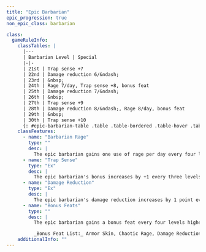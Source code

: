 ```yaml
---
title: "Epic Barbarian"
epic_progression: true
non_epic_class: barbarian

class:
  gameRuleInfo:
    classTables: |
      |---
      | Barbarian Level | Special
      |-|-
      | 21st | Trap sense +7
      | 22nd | Damage reduction 6/&ndash;
      | 23rd | &nbsp;
      | 24th | Rage 7/day, Trap sense +8, bonus feat
      | 25th | Damage reduction 7/&ndash;
      | 26th | &nbsp;
      | 27th | Trap sense +9
      | 28th | Damage reduction 8/&ndash;, Rage 8/day, bonus feat
      | 29th | &nbsp;
      | 30th | Trap sense +10
      {: #epic-barbarian-table .table .table-bordered .table-hover .table-striped data-caption="Table: The Epic Barbarian" }
    classFeatures:
      - name: "Barbarian Rage"
        type: ""
        desc: |
          The epic barbarian gains one use of rage per day every four levels after 20th.
      - name: "Trap Sense"
        type: "Ex"
        desc: |
          The epic barbarian's bonus increases by +1 every three levels higher than 18th.
      - name: "Damage Reduction"
        type: "Ex"
        desc: |
          The epic barbarian's damage reduction increases by 1 point every three levels higher than 19th.
      - name: "Bonus Feats"
        type: ""
        desc: |
          The epic barbarian gains a bonus feat every four levels higher than 20th. These bonus feats must be selected from the list below.

          _Bonus Feat List:_ Armor Skin, Chaotic Rage, Damage Reduction, Devastating Critical, Dire Charge, Epic Endurance, Epic Prowess, Epic Speed, Epic Toughness, Epic Weapon Focus, Fast Healing, Incite Rage, Legendary Climber, Legendary Leaper, Legendary Rider, Legendary Tracker, Legendary Wrestler, Mighty Rage, Overwhelming Critical, Ruinous Rage, Terrifying Rage, Thundering Rage.
    additionalInfo: ""
---
```

